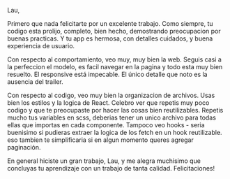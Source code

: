 Lau, 

Primero que nada felicitarte por un excelente trabajo. Como siempre, tu codigo esta prolijo, completo, bien hecho, demostrando preocupacion por buenas practicas. Y tu app es hermosa, con detalles cuidados, y buena experiencia de usuario. 

Con respecto al comportamiento, veo muy, muy bien la web. Seguis casi a la perfeccion el modelo, es facil navegar en la pagina y todo esta muy bien resuelto. El responsive está impecable. El único detalle que noto es la ausencia del trailer.

Con respecto al codigo, veo muy bien la organizacion de archivos. Usas bien los estilos y la logica de React. Celebro ver que repetis muy poco codigo y que te preocupaste por hacer las cosas bien reutilizables. Repetis mucho tus variables en scss, deberias tener un unico archivo para todas ellas que importas en cada componente. Tampoco veo hooks - seria buenisimo si pudieras extraer la logica de los fetch en un hook reutilizable. eso tambien te simplificaria si en algun momento queres agregar paginación. 

En general hiciste un gran trabajo, Lau, y me alegra muchisimo que concluyas tu aprendizaje con un trabajo de tanta calidad. Felicitaciones!


